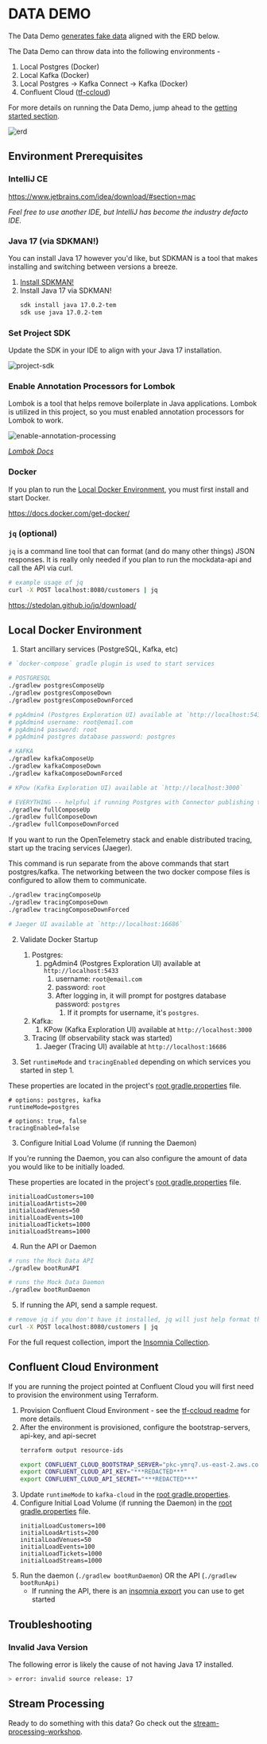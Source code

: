 # DATA DEMO

The Data Demo [generates fake data](https://fakerjs.dev/) aligned with the ERD below.

The Data Demo can throw data into the following environments -

1) Local Postgres (Docker)
2) Local Kafka (Docker)
3) Local Postgres -> Kafka Connect -> Kafka (Docker)
4) Confluent Cloud ([tf-ccloud](./tf-ccloud/README.md))

For more details on running the Data Demo, jump ahead to the [getting started section](#getting-started).

![erd](assets/ERD.png)

## Environment Prerequisites

### IntelliJ CE

https://www.jetbrains.com/idea/download/#section=mac

_Feel free to use another IDE, but IntelliJ has become the industry defacto IDE._

### Java 17 (via SDKMAN!)

You can install Java 17 however you'd like, but SDKMAN is a tool that makes installing and switching between versions a breeze.

1) [Install SDKMAN!](https://sdkman.io/install)
2) Install Java 17 via SDKMAN!
    ```bash
    sdk install java 17.0.2-tem
    sdk use java 17.0.2-tem
    ```

### Set Project SDK

Update the SDK in your IDE to align with your Java 17 installation.

![project-sdk](./assets/project_sdk.png)

### Enable Annotation Processors for Lombok

Lombok is a tool that helps remove boilerplate in Java applications. Lombok is utilized in this project, so you must enabled annotation processors for Lombok to work.

![enable-annotation-processing](./assets/enable_annotation_processing.png)

_[Lombok Docs](https://projectlombok.org/)_

### Docker

If you plan to run the [Local Docker Environment](#local-docker-environment), you must first install and start Docker.

https://docs.docker.com/get-docker/

### `jq` (optional)

`jq` is a command line tool that can format (and do many other things) JSON responses. It is really only needed if you plan to run the mockdata-api and call the API via curl.

```bash
# example usage of jq 
curl -X POST localhost:8080/customers | jq
```

https://stedolan.github.io/jq/download/

## Local Docker Environment

1. Start ancillary services (PostgreSQL, Kafka, etc)

```bash
# `docker-compose` gradle plugin is used to start services

# POSTGRESQL
./gradlew postgresComposeUp
./gradlew postgresComposeDown
./gradlew postgresComposeDownForced

# pgAdmin4 (Postgres Exploration UI) available at `http://localhost:5433`
# pgAdmin4 username: root@email.com
# pgAdmin4 password: root
# pgAdmin4 postgres database password: postgres

# KAFKA
./gradlew kafkaComposeUp
./gradlew kafkaComposeDown
./gradlew kafkaComposeDownForced

# KPow (Kafka Exploration UI) available at `http://localhost:3000`

# EVERYTHING -- helpful if running Postgres with Connector publishing to Kafka
./gradlew fullComposeUp
./gradlew fullComposeDown
./gradlew fullComposeDownForced
```

If you want to run the OpenTelemetry stack and enable distributed tracing, start up the tracing services (Jaeger).

This command is run separate from the above commands that start postgres/kafka. The networking between the two docker compose files is configured to allow them to communicate.

```bash
./gradlew tracingComposeUp
./gradlew tracingComposeDown
./gradlew tracingComposeDownForced

# Jaeger UI available at `http://localhost:16686`
```

2. Validate Docker Startup
   1. Postgres:
      1. pgAdmin4 (Postgres Exploration UI) available at `http://localhost:5433`
         1. username: `root@email.com` 
         2. password: `root` 
         3. After logging in, it will prompt for postgres database password: `postgres`
            1. If it prompts for username, it's `postgres`.
   2. Kafka:
      1. KPow (Kafka Exploration UI) available at `http://localhost:3000`
   3. Tracing (If observability stack was started)
      1. Jaeger (Tracing UI) available at `http://localhost:16686`

3. Set `runtimeMode` and `tracingEnabled` depending on which services you started in step 1.

These properties are located in the project's [root gradle.properties](./gradle.properties) file.

```properties
# options: postgres, kafka
runtimeMode=postgres

# options: true, false
tracingEnabled=false
```

3. Configure Initial Load Volume (if running the Daemon)

If you're running the Daemon, you can also configure the amount of data you would like to be initially loaded.

These properties are located in the project's [root gradle.properties](./gradle.properties) file.

```properties
initialLoadCustomers=100
initialLoadArtists=200
initialLoadVenues=50
initialLoadEvents=100
initialLoadTickets=1000
initialLoadStreams=1000
```

4. Run the API or Daemon

```bash
# runs the Mock Data API
./gradlew bootRunAPI

# runs the Mock Data Daemon
./gradlew bootRunDaemon
```

5. If running the API, send a sample request.

```bash
# remove jq if you don't have it installed, jq will just help format the response nicely in your terminal
curl -X POST localhost:8080/customers | jq
```

For the full request collection, import the [Insomnia Collection](./assets/DataDemo_Insomnia_2022-10-20.json).

## Confluent Cloud Environment

If you are running the project pointed at Confluent Cloud you will first need to provision the environment using Terraform.

1) Provision Confluent Cloud Environment - see the [tf-ccloud readme](./tf-ccloud/README.md) for more details.
2) After the environment is provisioned, configure the bootstrap-servers, api-key, and api-secret
   ```bash
   terraform output resource-ids
   
   export CONFLUENT_CLOUD_BOOTSTRAP_SERVER="pkc-ymrq7.us-east-2.aws.confluent.cloud:9092"
   export CONFLUENT_CLOUD_API_KEY="***REDACTED***"
   export CONFLUENT_CLOUD_API_SECRET="***REDACTED***"
   ```
3) Update `runtimeMode` to `kafka-cloud` in the [root gradle.properties](./gradle.properties).
4) Configure Initial Load Volume (if running the Daemon) in the [root gradle.properties](./gradle.properties) file.
   ```properties
   initialLoadCustomers=100
   initialLoadArtists=200
   initialLoadVenues=50
   initialLoadEvents=100
   initialLoadTickets=1000
   initialLoadStreams=1000
   ```
5) Run the daemon (`./gradlew bootRunDaemon`) OR the API (`./gradlew bootRunApi)`
   - If running the API, there is an [insomnia export](./assets/DataDemo_Insomnia_2022-10-20.json) you can use to get started 

## Troubleshooting

### Invalid Java Version

The following error is likely the cause of not having Java 17 installed.

```bash
> error: invalid source release: 17
```

## Stream Processing

Ready to do something with this data? Go check out the [stream-processing-workshop](https://github.com/schroedermatt/stream-processing-workshop).